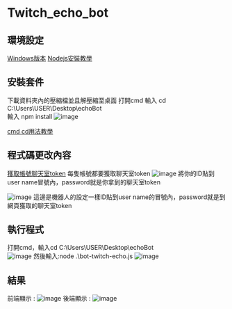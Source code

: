 # Twitch_echo_bot

## 環境設定
[Windows版本](https://nodejs.org/dist/v16.14.0/node-v16.14.0-x64.msi)
[Nodejs安裝教學](https://www.runoob.com/nodejs/nodejs-install-setup.html)

## 安裝套件

下載資料夾內的壓縮檔並且解壓縮至桌面
打開cmd
輸入 cd C:\Users\USER\Desktop\echoBot\
輸入 npm install
![image](https://user-images.githubusercontent.com/55253641/153766362-cf9d0d19-679e-46b2-8af9-64494ddc5f15.png)

[cmd cd用法教學](https://dotblogs.com.tw/CYLcode/2018/09/13/102159)
## 程式碼更改內容

[獲取帳號聊天室token](https://twitchapps.com/tmi/)
每隻帳號都要獲取聊天室token
![image](https://user-images.githubusercontent.com/55253641/153766096-0a9423a3-915c-4659-ae92-ed5a84aa1a79.png)
將你的ID貼到user name冒號內，password就是你拿到的聊天室token

![image](https://user-images.githubusercontent.com/55253641/153766139-7edfb7f6-c3de-4bf9-9880-2a6f12f3ff5c.png)
這邊是機器人的設定一樣ID貼到user name的冒號內，password就是到網頁獲取的聊天室token


## 執行程式

打開cmd，輸入cd C:\Users\USER\Desktop\echoBot\
![image](https://user-images.githubusercontent.com/55253641/153766330-9b70099a-1e74-40ce-a4fd-8077b14ee4c1.png)
然後輸入:node .\bot-twitch-echo.js
![image](https://user-images.githubusercontent.com/55253641/153766404-1dc98be0-abfe-4778-b83e-48d4be840d24.png)


## 結果

前端顯示 : 
![image](https://user-images.githubusercontent.com/55253641/153766424-b1cd9cd9-d0ca-44bc-84fa-1bb763c3d2b9.png)
後端顯示 : 
![image](https://user-images.githubusercontent.com/55253641/153766449-c6a13939-bdfe-4cde-969a-746832130218.png)

